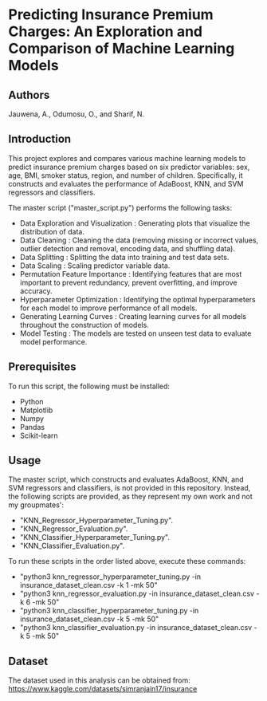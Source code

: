 # Predicting Insurance Premium Charges: An Exploration and Comparison of Machine Learning Models

## Authors

Jauwena, A., Odumosu, O., and Sharif, N.

## Introduction

This project explores and compares various machine learning models to predict insurance premium charges based on six predictor variables: sex, age, BMI, smoker status, region, and number of children. Specifically, it constructs and evaluates the performance of AdaBoost, KNN, and SVM regressors and classifiers. 

The master script ("master_script.py") performs the following tasks:
- Data Exploration and Visualization    :   Generating plots that visualize the distribution of data.
- Data Cleaning                         :   Cleaning the data (removing missing or incorrect values, outlier detection and removal, encoding data, and shuffling data).
- Data Splitting                        :   Splitting the data into training and test data sets.
- Data Scaling                          :   Scaling predictor variable data.
- Permutation Feature Importance        :   Identifying features that are most important to prevent redundancy, prevent overfitting, and improve accuracy.
- Hyperparameter Optimization           :   Identifying the optimal hyperparameters for each model to improve performance of all models.
- Generating Learning Curves            :   Creating learning curves for all models throughout the construction of models.
- Model Testing                         :   The models are tested on unseen test data to evaluate model performance.

## Prerequisites

To run this script, the following must be installed:
- Python
- Matplotlib
- Numpy
- Pandas
- Scikit-learn

## Usage

The master script, which constructs and evaluates AdaBoost, KNN, and SVM regressors and classifiers, is not provided in this repository. Instead, the following scripts are provided, as they represent my own work and not my groupmates':
- "KNN_Regressor_Hyperparameter_Tuning.py".
- "KNN_Regressor_Evaluation.py".
- "KNN_Classifier_Hyperparameter_Tuning.py".
- "KNN_Classifier_Evaluation.py".

To run these scripts in the order listed above, execute these commands:
- "python3 knn_regressor_hyperparameter_tuning.py -in insurance_dataset_clean.csv -k 1 -mk 50"
- "python3 knn_regressor_evaluation.py -in insurance_dataset_clean.csv -k 6 -mk 50"
- "python3 knn_classifier_hyperparameter_tuning.py -in insurance_dataset_clean.csv -k 5 -mk 50"
- "python3 knn_classifier_evaluation.py -in insurance_dataset_clean.csv -k 5 -mk 50"

## Dataset

The dataset used in this analysis can be obtained from: https://www.kaggle.com/datasets/simranjain17/insurance